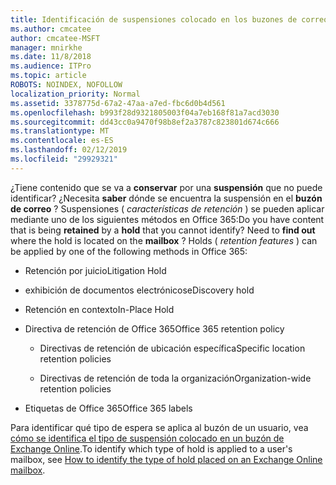 ```yaml
---
title: Identificación de suspensiones colocado en los buzones de correo
ms.author: cmcatee
author: cmcatee-MSFT
manager: mnirkhe
ms.date: 11/8/2018
ms.audience: ITPro
ms.topic: article
ROBOTS: NOINDEX, NOFOLLOW
localization_priority: Normal
ms.assetid: 3378775d-67a2-47aa-a7ed-fbc6d0b4d561
ms.openlocfilehash: b993f28d9321805003f04a7eb168f81a7acd3030
ms.sourcegitcommit: dd43cc0a9470f98b8ef2a3787c823801d674c666
ms.translationtype: MT
ms.contentlocale: es-ES
ms.lasthandoff: 02/12/2019
ms.locfileid: "29929321"
---
```

<span data-ttu-id="b3b0c-p101">¿Tiene contenido que se va a **conservar** por una **suspensión** que no puede identificar? ¿Necesita **saber** dónde se encuentra la suspensión en el **buzón de correo** ? Suspensiones ( *características de retención* ) se pueden aplicar mediante uno de los siguientes métodos en Office 365:</span><span class="sxs-lookup"><span data-stu-id="b3b0c-p101">Do you have content that is being **retained** by a **hold** that you cannot identify? Need to **find out** where the hold is located on the **mailbox** ? Holds (  *retention features*  ) can be applied by one of the following methods in Office 365:</span></span> 
  
- <span data-ttu-id="b3b0c-105">Retención por juicio</span><span class="sxs-lookup"><span data-stu-id="b3b0c-105">Litigation Hold</span></span> 
    
- <span data-ttu-id="b3b0c-106">exhibición de documentos electrónicos</span><span class="sxs-lookup"><span data-stu-id="b3b0c-106">eDiscovery hold</span></span>
    
- <span data-ttu-id="b3b0c-107">Retención en contexto</span><span class="sxs-lookup"><span data-stu-id="b3b0c-107">In-Place Hold</span></span>
    
- <span data-ttu-id="b3b0c-108">Directiva de retención de Office 365</span><span class="sxs-lookup"><span data-stu-id="b3b0c-108">Office 365 retention policy</span></span> 
    
  - <span data-ttu-id="b3b0c-109">Directivas de retención de ubicación específica</span><span class="sxs-lookup"><span data-stu-id="b3b0c-109">Specific location retention policies</span></span>
    
  - <span data-ttu-id="b3b0c-110">Directivas de retención de toda la organización</span><span class="sxs-lookup"><span data-stu-id="b3b0c-110">Organization-wide retention policies</span></span>
    
- <span data-ttu-id="b3b0c-111">Etiquetas de Office 365</span><span class="sxs-lookup"><span data-stu-id="b3b0c-111">Office 365 labels</span></span>
    
<span data-ttu-id="b3b0c-112">Para identificar qué tipo de espera se aplica al buzón de un usuario, vea [cómo se identifica el tipo de suspensión colocado en un buzón de Exchange Online](https://docs.microsoft.com/office365/securitycompliance/identify-a-hold-on-an-exchange-online-mailbox).</span><span class="sxs-lookup"><span data-stu-id="b3b0c-112">To identify which type of hold is applied to a user's mailbox, see [How to identify the type of hold placed on an Exchange Online mailbox](https://docs.microsoft.com/office365/securitycompliance/identify-a-hold-on-an-exchange-online-mailbox).</span></span>
  


